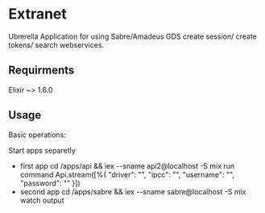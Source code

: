 # Extranet

Ubmrella Application for using Sabre/Amadeus GDS create session/ create tokens/ search webservices.

## Requirments
Elixir ~> 1.6.0


## Usage

Basic operations:

Start apps separetly

- first app
  cd /apps/api && iex --sname api2@localhost -S mix
  run command Api.stream([%{ "driver": "", "ipcc": "", "username": "", "password": "" }])
- second app
  cd /apps/sabre && iex --sname sabre@localhost -S mix
  watch output






